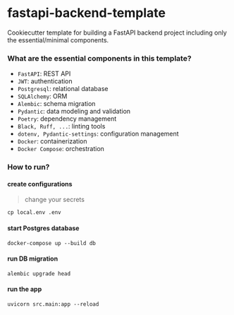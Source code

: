 # fastapi-backend-template
Cookiecutter template for building a FastAPI backend project including only the essential/minimal components.


### What are the essential components in this template?

- `FastAPI`: REST API
- `JWT`: authentication
- `Postgresql`: relational database
- `SQLAlchemy`: ORM
- `Alembic`: schema migration
- `Pydantic`: data modeling and validation
- `Poetry`: dependency management
- `Black, Ruff, ...`: linting tools
- `dotenv, Pydantic-settings`: configuration management
- `Docker`: containerization
- `Docker Compose`: orchestration

### How to run?

#### create configurations

> change your secrets
```shell
cp local.env .env
```

#### start Postgres database
```shell
docker-compose up --build db
```

#### run DB migration
```shell
alembic upgrade head
```


#### run the app
```shell
uvicorn src.main:app --reload
```

